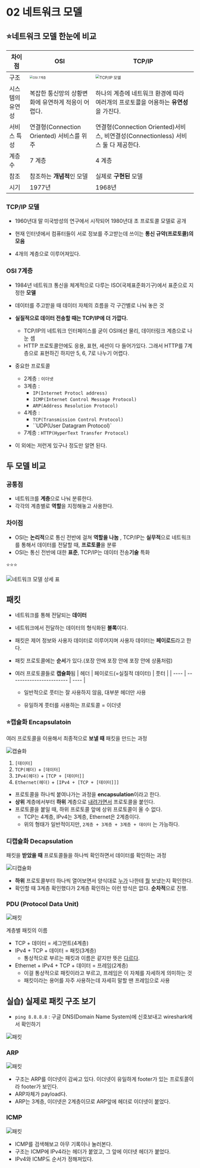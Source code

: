 # 02 네트워크 모델



## :star:네트워크 모델 한눈에 비교

| 차이점          | OSI                                                          | TCP/IP                                                       |
| --------------- | ------------------------------------------------------------ | ------------------------------------------------------------ |
| 구조            | <img src="02 네트워크 모델.assets/image-20220307013925409.png" alt="OSI 7계층" style="zoom: 50%;" > | <img src="02 네트워크 모델.assets/image-20220307005619521.png" alt="TCP/IP 모델" style="zoom:67%;" > |
| 시스템의 유연성 | 복잡한 통신망의 상황변화에 유연하게 적응이 어렵다.           | 하나의 계층에 네트워크 환경에 따라 여러개의 프로토콜을 어용하는 **유연성**을 가진다. |
| 서비스 특성     | 연결형(Connection Oriented) 서비스를 위주                    | 연결형(Connection Oriented)서비스, 비연결성(Connectionless) 서비스 둘 다 제공한다. |
| 계층 수         | 7 계층                                                       | 4 계층                                                       |
| 참조            | 참조하는 **개념적**인 모델                                   | 실제로 **구현된** 모델                                       |
| 시기            | 1977년                                                       | 1968년                                                       |

[^연결형 서비스]: 송신자와 수신자 사이의 연결을 확립하고 데이터를 전송. 오류발생 시 재전송, 신뢰성 ex) TCP
[^비연결형 서비스]: 송신자와 수신자 사이의 연결을 확립하지 않고 데이터를 전송. 오류 확인 X, 신뢰성 X, 속도 빠름 ex) UDP



### TCP/IP 모델

- 1960년대 말 미국방성의 연구에서 시작되어 1980년대 초 프로토콜 모델로 공개
- 현재 인터넷에서 컴퓨터들이 서로 정보를 주고받는데 쓰이는 **통신 규약(프로토콜)의 모음**

- 4개의 계층으로 이루어져있다.



### OSI 7계층

- 1984년 네트워크 통신을 체계적으로 다루는 ISO(국제표준화기구)에서 표준으로 지정한 **모델**
- 데이터를 주고받을 때 데이터 자체의 흐름을 각 구간별로 나눠 놓은 것
- **실질적으로 데이터 전송할 때는 TCP/IP에 더 가깝다.**
  - TCP/IP의 네트워크 인터페이스를 굳이 OSI에선 물리, 데이터링크 계층으로 나눈 셈
  - HTTP 프로토콜안에도 응용, 표현, 세션이 다 들어가있다. 그래서 HTTP를 7계층으로 표현하긴 하지만 5, 6, 7로 나누기 어렵다.

- 중요한 프로토콜
  - 2계층 : `이더넷`
  - 3계층 : 
    - `IP(Internet Protocl address)`
    -  `ICMP(Internet Control Message Protocol)`
    -  `ARP(Address Resolution Protocol)`
  - 4계층 : 
    - `TCP(Transmission Control Protocol)`
    - ``UDP(User Datagram Protocol)`
  - 7계층 : `HTTP(HyperText Transfer Protocol)`
- 이 외에는 저런게 있구나 정도만 알면 된다.



## 두 모델 비교

### 공통점

- 네트워크를 **계층**으로 나눠 분류한다.
- 각각의 계층별로 **역할**을 지정해놓고 사용한다.

### 차이점

- OSI는 **논리적**으로 통신 전반에 걸쳐 **역할을 나눔** , TCP/IP는 **실무적**으로 네트워크를 통해서 데이터를 전달할 때, **프로토콜**을 분류
- OSI는 통신 전반에 대한 **표준**, TCP/IP는 데이터 전송**기술** 특화

:star::star::star:

<img src="02 네트워크 모델.assets/image-20220310234123603.png" alt="네트워크 모델 상세 표">



## 패킷

- 네트워크를 통해 전달되는 **데이터**

- 네트워크에서 전달하는 데이터의 형식화된 **블록**이다.

- 패킷은 제어 정보와 사용자 데이터로 이루어지며 사용자 데이터는 **페이로드**라고 한다.

- 패킷 프로토콜에는 **순서**가 있다.(포장 안에 포장 안에 포장 안에 상품처럼)

- 여러 프로토콜들로 **캡슐화**됨
   | 헤더 | 페이로드(=실질적 데이터) | 풋터 |
   | ---- | ------------------------ | ---- |
   
   - 일반적으로 풋터는 잘 사용하지 않음, 대부분 헤더만 사용 
   
   - 유일하게 풋터를 사용하는 프로토콜 = 이더넷
   
     

### :star:캡슐화 Encapsulatoin

여러 프로토콜을 이용해서 최종적으로 **보낼 때** 패킷을 만드는 과정

<img src="02 네트워크 모델.assets/image-20220307015208073.png" alt="캡슐화">

1. `[데이터]`
2. `TCP(헤더)` + `[데이터]`
3. `IPv4(헤더)` + `[TCP + [데이터]]`
4. `Ethernet(헤더)` + `[IPv4 + [TCP + [데이터]]]`

- 프로토콜을 하나씩 붙여나가는 과정을 **encapsulation**이라고 한다.
- **상위** 계층에서부터 **하위** 계층으로 <u>내려가면서</u> 프로토콜을 붙인다.
- 프로토콜을 붙일 때, 하위 프로토콜 앞에 상위 프로토콜이 올 수 없다.
  - TCP는 4계층, IPv4는 3계층, Ethernet은 2계층이다.
  - 위의 형태가 일반적이지만, `2계층 + 3계층 + 3계층 + 데이터` 는 가능하다.



### 디캡슐화 Decapsulation

패킷을 **받았을 때** 프로토콜들을 하나씩 확인하면서 데이터를 확인하는 과정

<img src="02 네트워크 모델.assets/image-20220307020135567.png" alt="디캡슐화">

- **하위** 프로토콜부터 하나씩 열어보면서 양식대로 <u>누가</u> 나한테 <u>뭘</u> 보냈는지 확인한다.
- 확인할 때 3계층 확인했다가 2계층 확인하는 이런 방식은 없다. **순차적**으로 진행.



### PDU (Protocol Data Unit)

<img src="02 네트워크 모델.assets/capsulation.png" alt="패킷">

계층별 패킷의 이름 

- TCP + 데이터 = 세그먼트(4계층)
- IPv4 + TCP + 데이터 = 패킷(3계층)
  - 통상적으로 부르는 패킷과 이름은 같지만 뜻은 <u>다르다</u>.
- Ethernet + IPv4 + TCP + 데이터 = 프레임(2계층)
  - 이걸 통상적으로 패킷이라고 부르고, 프레임은 이 자체를 자세하게 의미하는 것
  - 패킷이라는 용어를 자주 사용하는데 자세히 말할 땐 프레임으로 사용







## 실습) 실제로 패킷 구조 보기

- `ping 8.8.8.8` : 구글 DNS(Domain Name System)에 신호보내고 wireshark에서 확인하기

<img src="02 네트워크 모델.assets/ping.png" alt="패킷">

### ARP

<img src="02 네트워크 모델.assets/ARP.png" alt="패킷">



- 구조는 ARP를 이더넷이 감싸고 있다. 이더넷이 유일하게 footer가 있는 프로토콜이라 footer가 보인다.
- ARP자체가 payload다.
- ARP는 3계층, 이더넷은 2계층이므로 ARP앞에 헤더로 이더넷이 붙었다.





### ICMP

<img src="02 네트워크 모델.assets/ICMP.png" alt="패킷">

- ICMP를 검색해보고 아무 기록이나 눌러본다.
- 구조는 ICMP에 IPv4라는 헤더가 붙었고, 그 앞에 이더넷 헤더가 붙었다.
- IPv4와 ICMP도 순서가 정해져있다.
